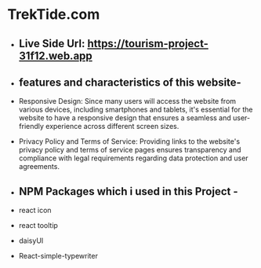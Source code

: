 
# TrekTide.com
- ## Live Side Url: https://tourism-project-31f12.web.app

-  ## features and characteristics of this website-
- Responsive Design: Since many users will access the website from various devices, including smartphones and tablets, it's essential for the website to have a responsive design that ensures a seamless and user-friendly experience across different screen sizes.



- Privacy Policy and Terms of Service: Providing links to the website's privacy policy and terms of service pages ensures transparency and compliance with legal requirements regarding data protection and user agreements.


-  ## NPM Packages which i used in this Project -
- react icon
- react tooltip
- daisyUI
- React-simple-typewriter